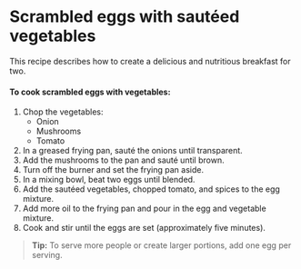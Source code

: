 # Scrambled eggs with sautéed vegetables

This recipe describes how to create a delicious and nutritious breakfast for two.

#### To cook scrambled eggs with vegetables:
1.	Chop the vegetables:
    + Onion
    + Mushrooms
    + Tomato
2.	In a greased frying pan, sauté the onions until transparent.
3.	Add the mushrooms to the pan and sauté until brown.
4.	Turn off the burner and set the frying pan aside.
5.	In a mixing bowl, beat two eggs until blended.
6.	Add the sautéed vegetables, chopped tomato, and spices to the egg mixture.
7.	Add more oil to the frying pan and pour in the egg and vegetable mixture.
8.	Cook and stir until the eggs are set (approximately five minutes).  

> **Tip:** To serve more people or create larger portions, add one egg per serving.
